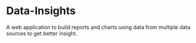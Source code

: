 # Data-Insights
A web application to build reports and charts using data from multiple data sources to get better insight.
